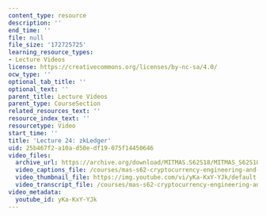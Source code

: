```yaml
---
content_type: resource
description: ''
end_time: ''
file: null
file_size: '172725725'
learning_resource_types:
- Lecture Videos
license: https://creativecommons.org/licenses/by-nc-sa/4.0/
ocw_type: ''
optional_tab_title: ''
optional_text: ''
parent_title: Lecture Videos
parent_type: CourseSection
related_resources_text: ''
resource_index_text: ''
resourcetype: Video
start_time: ''
title: 'Lecture 24: zkLedger'
uid: 25b467f2-a10a-d50e-df19-075f14450646
video_files:
  archive_url: https://archive.org/download/MITMAS.S62S18/MITMAS_S62S18_lec24_300k.mp4
  video_captions_file: /courses/mas-s62-cryptocurrency-engineering-and-design-spring-2018/930a0b620b4f517b8d5219feefa9c0ae_yKa-KxY-YJk.vtt
  video_thumbnail_file: https://img.youtube.com/vi/yKa-KxY-YJk/default.jpg
  video_transcript_file: /courses/mas-s62-cryptocurrency-engineering-and-design-spring-2018/8b5d3a8cfad018adfa59605b05b06b66_yKa-KxY-YJk.pdf
video_metadata:
  youtube_id: yKa-KxY-YJk
---
```


